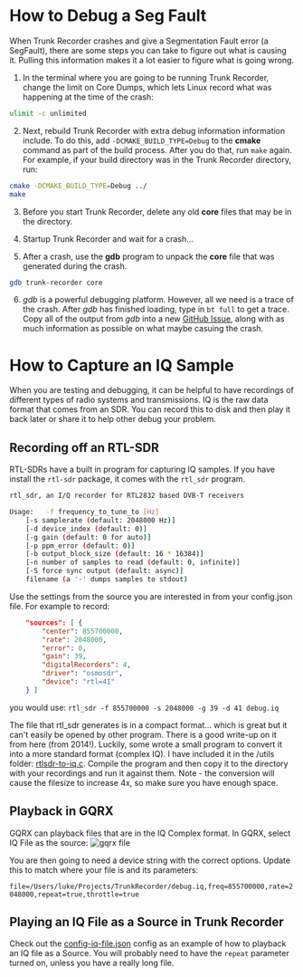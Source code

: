 # How to Debug a Seg Fault

When Trunk Recorder crashes and give a Segmentation Fault error (a SegFault), there are some steps you can take to figure out what is causing it. Pulling this information makes it a lot easier to figure what is going wrong.

1. In the terminal where you are going to be running Trunk Recorder, change the limit on Core Dumps, which lets Linux record what was happening at the time of the crash:
```bash
ulimit -c unlimited
```

2. Next, rebuild Trunk Recorder with extra debug information information include. To do this, add `-DCMAKE_BUILD_TYPE=Debug` to the **cmake** command as part of the build process. After you do that, run `make` again. For example, if your build directory was in the Trunk Recorder directory, run:
```bash
cmake -DCMAKE_BUILD_TYPE=Debug ../
make
```

3. Before you start Trunk Recorder, delete any old **core** files that may be in the directory.

4. Startup Trunk Recorder and wait for a crash...

5. After a crash, use the **gdb** program to unpack the **core** file that was generated during the crash.
```bash
gdb trunk-recorder core
```

6. *gdb* is a powerful debugging platform. However, all we need is a trace of the crash. After *gdb* has finished loading, type in `bt full` to get a trace. Copy all of the output from *gdb* into a new [GitHub Issue](https://github.com/robotastic/trunk-recorder/issues/new), along with as much information as possible on what maybe casuing the crash.


# How to Capture an IQ Sample

When you are testing and debugging, it can be helpful to have recordings of different types of radio systems and transmissions. IQ is the raw data format that comes from an SDR. You can record this to disk and then play it back later or share it to help other debug your problem.

## Recording off an RTL-SDR

RTL-SDRs have a built in program for capturing IQ samples. If you have install the `rtl-sdr` package, it comes with the `rtl_sdr` program. 

```bash
rtl_sdr, an I/Q recorder for RTL2832 based DVB-T receivers

Usage:	 -f frequency_to_tune_to [Hz]
	[-s samplerate (default: 2048000 Hz)]
	[-d device_index (default: 0)]
	[-g gain (default: 0 for auto)]
	[-p ppm_error (default: 0)]
	[-b output_block_size (default: 16 * 16384)]
	[-n number of samples to read (default: 0, infinite)]
	[-S force sync output (default: async)]
	filename (a '-' dumps samples to stdout)
```

Use the settings from the source you are interested in from your config.json file. For example to record:

```json
    "sources": [ {
        "center": 855700000,
        "rate": 2048000,
        "error": 0,
        "gain": 39,
        "digitalRecorders": 4,
        "driver": "osmosdr",
        "device": "rtl=41"
    } ]
```

you would use: `rtl_sdr -f 855700000 -s 2048000 -g 39 -d 41 debug.iq`

The file that rtl_sdr generates is in a compact format... which is great but it can't easily be opened by other program. There is a good write-up on it from here (from 2014!). Luckily, some wrote a small program to convert it into a more standard format (complex IQ). I have included it in the /utils folder: [rtlsdr-to-iq.c]("../utils/rtl-to-iq.c"). Compile the program and then copy it to the directory with your recordings and run it against them. Note - the conversion will cause the filesize to increase 4x, so make sure you have enough space.


## Playback in GQRX

GQRX can playback files that are in the IQ Complex format. In GQRX, select IQ File as the source:
![gqrx file]("media/gqrx-file.png")

You are then going to need a device string with the correct options. Update this to match where your file is and its parameters:

`file=/Users/luke/Projects/TrunkRecorder/debug.iq,freq=855700000,rate=2048000,repeat=true,throttle=true`

## Playing an IQ File as a Source in Trunk Recorder

Check out the [config-iq-file.json]("../examples/config-iq-file.json") config as an example of how to playback an IQ file as a Source. You will probably need to have the `repeat` parameter turned on, unless you have a really long file. 
